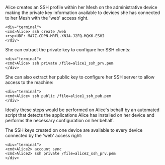 
Alice creates an SSH profile within her Mesh on the administrative device making the 
private key information available to devices she has connected to her Mesh with the 
'web' access right.


~~~~
<div="terminal">
<cmd>Alice> ssh create /web
<rsp>UDF: MA7Z-CDPN-MRFL-XNJA-J2FQ-MQK6-ESHI
</div>
~~~~

She can extract the private key to configure her SSH clients:


~~~~
<div="terminal">
<cmd>Alice> ssh private /file=alice1_ssh_prv.pem
</div>
~~~~

She can also extract her public key to configure her SSH server to allow access to 
the machine:


~~~~
<div="terminal">
<cmd>Alice> ssh public /file=alice1_ssh_pub.pem
</div>
~~~~

Ideally these steps would be performed on Alice's behalf by an automated script
that detects the applications Alice has installed on her device and performs the
necessary configuration on her behalf. 

The SSH keys created on one device are available to every device connected by the 'web' access 
right:


~~~~
<div="terminal">
<cmd>Alice2> account sync
<cmd>Alice2> ssh private /file=alice2_ssh_prv.pem
</div>
~~~~

